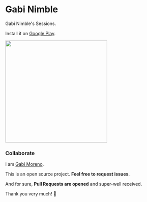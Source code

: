 # Gabi Nimble

Gabi Nimble's Sessions.

Install it
on [Google Play](https://play.google.com/store/apps/details?id=soy.gabimoreno.gabinimble).

<img src="demo.gif" width="320" />

### Collaborate

I am [Gabi Moreno](https://gabimoreno.soy).

This is an open source project. **Feel free to request issues**.

And for sure, **Pull Requests are opened** and super-well received.

Thank you very much! 🤗
